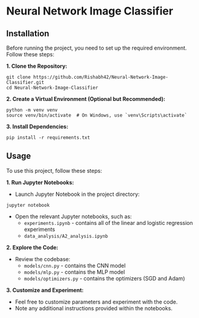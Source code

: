 # Neural Network Image Classifier

## Installation
Before running the project, you need to set up the required environment. Follow these steps:

**1. Clone the Repository:**
```
git clone https://github.com/Rishabh42/Neural-Network-Image-Classifier.git
cd Neural-Network-Image-Classifier
```
**2. Create a Virtual Environment (Optional but Recommended):**
```
python -m venv venv
source venv/bin/activate  # On Windows, use `venv\Scripts\activate`
```
**3. Install Dependencies:**
```
pip install -r requirements.txt
```

## Usage
To use this project, follow these steps:

**1. Run Jupyter Notebooks:**
* Launch Jupyter Notebook in the project directory:
```
jupyter notebook
```
* Open the relevant Jupyter notebooks, such as:
  - `experiments.ipynb` - contains all of the linear and logistic regression experiments
  - `data_analysis/A2_analysis.ipynb`
  
**2. Explore the Code:**
* Review the codebase:
  - `models/cnn.py` - contains the CNN model
  - `models/mlp.py` - contains the MLP model
  - `models/optimizers.py` - contains the optimizers (SGD and Adam)
 
**3. Customize and Experiment:**
* Feel free to customize parameters and experiment with the code.
* Note any additional instructions provided within the notebooks.


